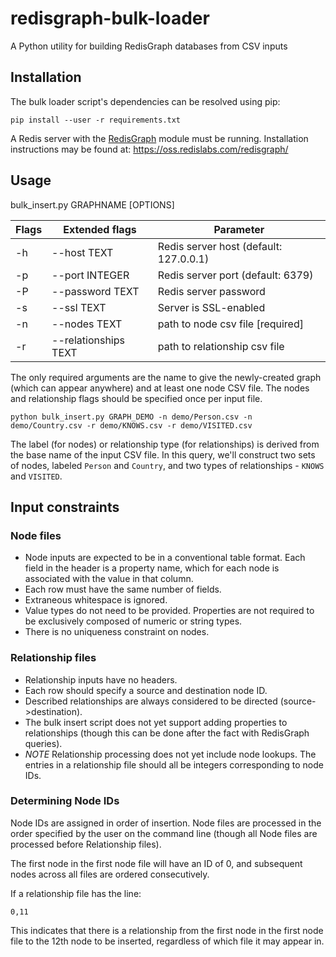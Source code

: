 # redisgraph-bulk-loader
A Python utility for building RedisGraph databases from CSV inputs

## Installation
The bulk loader script's dependencies can be resolved using pip:
```
pip install --user -r requirements.txt
```

A Redis server with the [RedisGraph](https://github.com/RedisLabsModules/RedisGraph) module must be running. Installation instructions may be found at:
https://oss.redislabs.com/redisgraph/

## Usage
bulk_insert.py GRAPHNAME [OPTIONS]

| Flags   | Extended flags        |    Parameter                                 |
|---------|-----------------------|----------------------------------------------|
|  -h     | --host TEXT           |    Redis server host (default: 127.0.0.1)    |
|  -p     | --port INTEGER        |    Redis server port   (default: 6379)       |
|  -P     | --password TEXT       |    Redis server password                     |
|  -s     | --ssl TEXT            |    Server is SSL-enabled                     |
|  -n     | --nodes TEXT          |    path to node csv file  [required]         |
|  -r     | --relationships TEXT  |    path to relationship csv file             |

The only required arguments are the name to give the newly-created graph (which can appear anywhere) and at least one node CSV file.
The nodes and relationship flags should be specified once per input file.

```
python bulk_insert.py GRAPH_DEMO -n demo/Person.csv -n demo/Country.csv -r demo/KNOWS.csv -r demo/VISITED.csv
```
The label (for nodes) or relationship type (for relationships) is derived from the base name of the input CSV file. In this query, we'll construct two sets of nodes, labeled `Person` and `Country`, and two types of relationships - `KNOWS` and `VISITED`.

## Input constraints
### Node files
- Node inputs are expected to be in a conventional table format. Each field in the header is a property name, which for each node is associated with the value in that column.
- Each row must have the same number of fields.
- Extraneous whitespace is ignored.
- Value types do not need to be provided. Properties are not required to be exclusively composed of numeric or string types.
- There is no uniqueness constraint on nodes.

### Relationship files
- Relationship inputs have no headers.
- Each row should specify a source and destination node ID.
- Described relationships are always considered to be directed (source->destination).
- The bulk insert script does not yet support adding properties to relationships (though this can be done after the fact with RedisGraph queries).
- _NOTE_ Relationship processing does not yet include node lookups. The entries in a relationship file should all be integers corresponding to node IDs.


### Determining Node IDs
Node IDs are assigned in order of insertion. Node files are processed in the order specified by the user on the command line (though all Node files are processed before Relationship files).

The first node in the first node file will have an ID of 0, and subsequent nodes across all files are ordered consecutively.

If a relationship file has the line:
```
0,11
```
This indicates that there is a relationship from the first node in the first node file to the 12th node to be inserted, regardless of which file it may appear in.

